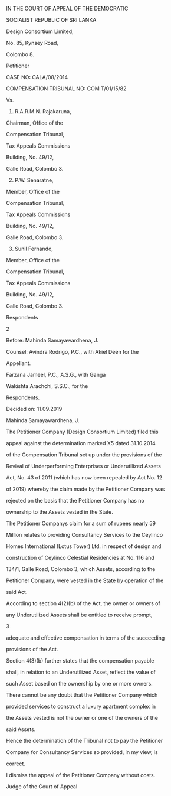 IN THE COURT OF APPEAL OF THE DEMOCRATIC

SOCIALIST REPUBLIC OF SRI LANKA

Design Consortium Limited,

No. 85, Kynsey Road,

Colombo 8.

Petitioner

CASE NO: CALA/08/2014

COMPENSATION TRIBUNAL NO: COM T/01/15/82

Vs.

1. R.A.R.M.N. Rajakaruna,

Chairman, Office of the

Compensation Tribunal,

Tax Appeals Commissions

Building, No. 49/12,

Galle Road, Colombo 3.

2. P.W. Senaratne,

Member, Office of the

Compensation Tribunal,

Tax Appeals Commissions

Building, No. 49/12,

Galle Road, Colombo 3.

3. Sunil Fernando,

Member, Office of the

Compensation Tribunal,

Tax Appeals Commissions

Building, No. 49/12,

Galle Road, Colombo 3.

Respondents

2

Before: Mahinda Samayawardhena, J.

Counsel: Avindra Rodrigo, P.C., with Akiel Deen for the

Appellant.

Farzana Jameel, P.C., A.S.G., with Ganga

Wakishta Arachchi, S.S.C., for the

Respondents.

Decided on: 11.09.2019

Mahinda Samayawardhena, J.

The Petitioner Company (Design Consortium Limited) filed this

appeal against the determination marked X5 dated 31.10.2014

of the Compensation Tribunal set up under the provisions of the

Revival of Underperforming Enterprises or Underutilized Assets

Act, No. 43 of 2011 (which has now been repealed by Act No. 12

of 2019) whereby the claim made by the Petitioner Company was

rejected on the basis that the Petitioner Company has no

ownership to the Assets vested in the State.

The Petitioner Companys claim for a sum of rupees nearly 59

Million relates to providing Consultancy Services to the Ceylinco

Homes International (Lotus Tower) Ltd. in respect of design and

construction of Ceylinco Celestial Residencies at No. 116 and

134/1, Galle Road, Colombo 3, which Assets, according to the

Petitioner Company, were vested in the State by operation of the

said Act.

According to section 4(2)(b) of the Act, the owner or owners of

any Underutilized Assets shall be entitled to receive prompt,

3

adequate and effective compensation in terms of the succeeding

provisions of the Act.

Section 4(3)(b) further states that the compensation payable

shall, in relation to an Underutilized Asset, reflect the value of

such Asset based on the ownership by one or more owners.

There cannot be any doubt that the Petitioner Company which

provided services to construct a luxury apartment complex in

the Assets vested is not the owner or one of the owners of the

said Assets.

Hence the determination of the Tribunal not to pay the Petitioner

Company for Consultancy Services so provided, in my view, is

correct.

I dismiss the appeal of the Petitioner Company without costs.

Judge of the Court of Appeal